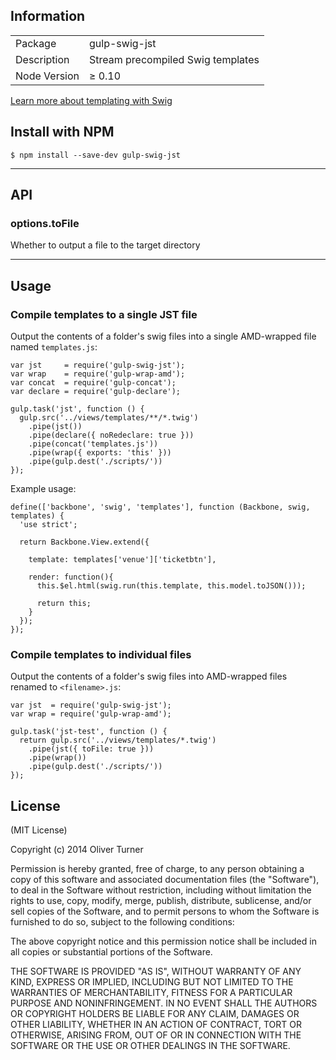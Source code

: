 ## Information

<table>
<tr>
<td>Package</td><td>gulp-swig-jst</td>
</tr>
<tr>
<td>Description</td>
<td>Stream precompiled Swig templates</td>
</tr>
<tr>
<td>Node Version</td>
<td>≥ 0.10</td>
</tr>
</table>


[Learn more about templating with Swig](http://paularmstrong.github.io/swig/)

## Install with NPM


```
$ npm install --save-dev gulp-swig-jst
```

---

## API

### options.toFile

Whether to output a file to the target directory

---


## Usage

### Compile templates to a single JST file

Output the contents of a folder's swig files into a single AMD-wrapped file named `templates.js`:

```
var jst     = require('gulp-swig-jst');
var wrap    = require('gulp-wrap-amd');
var concat  = require('gulp-concat');
var declare = require('gulp-declare');

gulp.task('jst', function () {
  gulp.src('../views/templates/**/*.twig')
    .pipe(jst())
    .pipe(declare({ noRedeclare: true }))
    .pipe(concat('templates.js'))
    .pipe(wrap({ exports: 'this' }))
    .pipe(gulp.dest('./scripts/'))
});
```

Example usage:

```
define(['backbone', 'swig', 'templates'], function (Backbone, swig, templates) {
  'use strict';

  return Backbone.View.extend({
  
  	template: templates['venue']['ticketbtn'],

    render: function(){
      this.$el.html(swig.run(this.template, this.model.toJSON()));

      return this;
    }
  });
});
```

### Compile templates to individual files

Output the contents of a folder's swig files into AMD-wrapped files renamed to `<filename>.js`:

```
var jst  = require('gulp-swig-jst');
var wrap = require('gulp-wrap-amd');

gulp.task('jst-test', function () {
  return gulp.src('../views/templates/*.twig')
    .pipe(jst({ toFile: true }))
    .pipe(wrap())
    .pipe(gulp.dest('./scripts/'))
});
```

## License

(MIT License)

Copyright (c) 2014 Oliver Turner

Permission is hereby granted, free of charge, to any person obtaining
a copy of this software and associated documentation files (the
"Software"), to deal in the Software without restriction, including
without limitation the rights to use, copy, modify, merge, publish,
distribute, sublicense, and/or sell copies of the Software, and to
permit persons to whom the Software is furnished to do so, subject to
the following conditions:

The above copyright notice and this permission notice shall be
included in all copies or substantial portions of the Software.

THE SOFTWARE IS PROVIDED "AS IS", WITHOUT WARRANTY OF ANY KIND,
EXPRESS OR IMPLIED, INCLUDING BUT NOT LIMITED TO THE WARRANTIES OF
MERCHANTABILITY, FITNESS FOR A PARTICULAR PURPOSE AND
NONINFRINGEMENT. IN NO EVENT SHALL THE AUTHORS OR COPYRIGHT HOLDERS BE
LIABLE FOR ANY CLAIM, DAMAGES OR OTHER LIABILITY, WHETHER IN AN ACTION
OF CONTRACT, TORT OR OTHERWISE, ARISING FROM, OUT OF OR IN CONNECTION
WITH THE SOFTWARE OR THE USE OR OTHER DEALINGS IN THE SOFTWARE.
